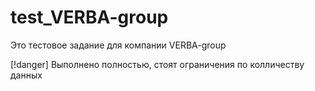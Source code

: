 # test_VERBA-group

Это тестовое задание для компании VERBA-group

[!danger] Выполнено полностью, стоят ограничения по колличеству данных
